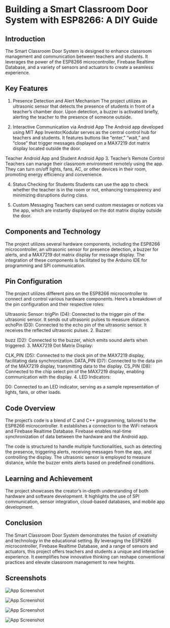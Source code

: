 
# Building a Smart Classroom Door System with ESP8266: A DIY Guide


## Introduction
The Smart Classroom Door System is designed to enhance classroom management and communication between teachers and students. It leverages the power of the ESP8266 microcontroller, Firebase Realtime Database, and a variety of sensors and actuators to create a seamless experience.
## Key Features
1. Presence Detection and Alert Mechanism
The project utilizes an ultrasonic sensor that detects the presence of students in front of a teacher’s chamber door. Upon detection, a buzzer is activated briefly, alerting the teacher to the presence of someone outside.

2. Interactive Communication via Android App
The Android app developed using MIT App Inventor/Kodular serves as the central control hub for teachers and students. It features buttons like “enter,” “wait,” and “close” that trigger messages displayed on a MAX7219 dot matrix display located outside the door.



Teacher Android App and Student Android App
3. Teacher’s Remote Control
Teachers can manage their classroom environment remotely using the app. They can turn on/off lights, fans, AC, or other devices in their room, promoting energy efficiency and convenience.

4. Status Checking for Students
Students can use the app to check whether the teacher is in the room or not, enhancing transparency and minimizing disruptions during class.

5. Custom Messaging
Teachers can send custom messages or notices via the app, which are instantly displayed on the dot matrix display outside the door.
## Components and Technology
The project utilizes several hardware components, including the ESP8266 microcontroller, an ultrasonic sensor for presence detection, a buzzer for alerts, and a MAX7219 dot matrix display for message display. The integration of these components is facilitated by the Arduino IDE for programming and SPI communication.
## Pin Configuration
The project utilizes different pins on the ESP8266 microcontroller to connect and control various hardware components. Here’s a breakdown of the pin configuration and their respective roles:

Ultrasonic Sensor:
trigPin (D4): Connected to the trigger pin of the ultrasonic sensor. It sends out ultrasonic pulses to measure distance.
echoPin (D3): Connected to the echo pin of the ultrasonic sensor. It receives the reflected ultrasonic pulses.
2. Buzzer:

buzz (D2): Connected to the buzzer, which emits sound alerts when triggered.
3. MAX7219 Dot Matrix Display:

CLK_PIN (D5): Connected to the clock pin of the MAX7219 display, facilitating data synchronization.
DATA_PIN (D7): Connected to the data pin of the MAX7219 display, transmitting data to the display.
CS_PIN (D8): Connected to the chip select pin of the MAX7219 display, enabling communication with the display.
4. LED Indicators:

D0: Connected to an LED indicator, serving as a sample representation of lights, fans, or other loads.
## Code Overview
The project’s code is a blend of C and C++ programming, tailored to the ESP8266 microcontroller. It establishes a connection to the WiFi network and Firebase Realtime Database. Firebase enables real-time synchronization of data between the hardware and the Android app.

The code is structured to handle multiple functionalities, such as detecting the presence, triggering alerts, receiving messages from the app, and controlling the display. The ultrasonic sensor is employed to measure distance, while the buzzer emits alerts based on predefined conditions.
## Learning and Achievement
The project showcases the creator’s in-depth understanding of both hardware and software development. It highlights the use of SPI communication, sensor integration, cloud-based databases, and mobile app development.
## Conclusion
The Smart Classroom Door System demonstrates the fusion of creativity and technology in the educational setting. By leveraging the ESP8266 microcontroller, Firebase Realtime Database, and a range of sensors and actuators, this project offers teachers and students a unique and interactive experience. It exemplifies how innovative thinking can reshape conventional practices and elevate classroom management to new heights.






## Screenshots

![App Screenshot](https://miro.medium.com/v2/resize:fit:640/format:webp/1*HFr5DmC8YdXZycvCpT7hcw.jpeg)

![App Screenshot](https://miro.medium.com/v2/resize:fit:4800/format:webp/1*zwzSzDRi7lQxtEK9LguQdQ.jpeg)

![App Screenshot](https://miro.medium.com/v2/resize:fit:640/format:webp/1*3b7SoVIS8_FyAHOO1MYZhQ.jpeg)

![App Screenshot](https://miro.medium.com/v2/resize:fit:640/format:webp/1*TX8YzJ7Kn-jKeMWiNDceBQ.jpeg)







